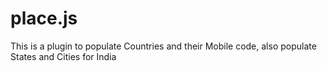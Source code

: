 # place.js
This is a plugin to populate Countries and their Mobile code, also populate States and Cities for India
